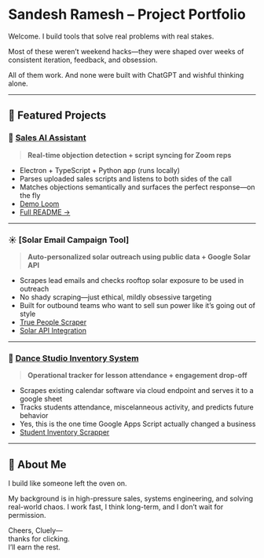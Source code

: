 # Sandesh Ramesh – Project Portfolio

Welcome. I build tools that solve real problems with real stakes.

Most of these weren’t weekend hacks—they were shaped over weeks of consistent iteration, feedback, and obsession.

All of them work. And none were built with ChatGPT and wishful thinking alone.

---

## 🔹 Featured Projects

### 🧠 [Sales AI Assistant](https://github.com/SandeshRamesh/CallScriptor.git)

> **Real-time objection detection + script syncing for Zoom reps**

- Electron + TypeScript + Python app (runs locally)
- Parses uploaded sales scripts and listens to both sides of the call
- Matches objections semantically and surfaces the perfect response—on the fly
- [Demo Loom](https://your-loom-link)  
- [Full README →](https://github.com/SandeshRamesh/CallScriptor.git)

---

### ☀️ [Solar Email Campaign Tool]

> **Auto-personalized solar outreach using public data + Google Solar API**

- Scrapes lead emails and checks rooftop solar exposure to be used in outreach
- No shady scraping—just ethical, mildly obsessive targeting
- Built for outbound teams who want to sell sun power like it’s going out of style
- [True People Scraper](https://github.com/SandeshRamesh/truePeopleScrapper.git)
- [Solar API Integration](https://github.com/SandeshRamesh/solarBuildingInsight.git)

---

### 🎯 [Dance Studio Inventory System](https://github.com/SandeshRamesh/Student-Inventory-Scrapper.git)

> **Operational tracker for lesson attendance + engagement drop-off**

- Scrapes existing calendar software via cloud endpoint and serves it to a google sheet
- Tracks students attendance, miscelanneous activity, and predicts future behavior
- Yes, this is the one time Google Apps Script actually changed a business
- [Student Inventory Scrapper](https://github.com/SandeshRamesh/Student-Inventory-Scrapper.git)

---

## 💬 About Me

I build like someone left the oven on.

My background is in high-pressure sales, systems engineering, and solving real-world chaos. I work fast, I think long-term, and I don’t wait for permission.

Cheers, Cluely—  
thanks for clicking.  
I’ll earn the rest.

